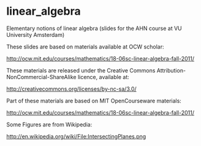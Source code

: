 linear_algebra
==============

Elementary notions of linear algebra (slides for the AHN course at VU University Amsterdam)

These slides are based on materials available at OCW scholar:

http://ocw.mit.edu/courses/mathematics/18-06sc-linear-algebra-fall-2011/


These materials are released under the Creative Commons
Attribution-NonCommercial-ShareAlike licence, available at:

http://creativecommons.org/licenses/by-nc-sa/3.0/


Part of these materials are based on MIT OpenCourseware materials:

http://ocw.mit.edu/courses/mathematics/18-06sc-linear-algebra-fall-2011/


Some Figures are from Wikipedia:

http://en.wikipedia.org/wiki/File:IntersectingPlanes.png

